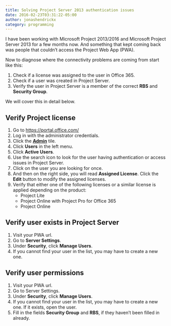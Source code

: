 ```yaml
---
title: Solving Project Server 2013 authentication issues
date: 2016-02-23T03:31:22-05:00
author: jonashendrickx
category: programming
---
```

I have been working with Microsoft Project 2013/2016 and Microsoft Project Server 2013 for a few months now. And something that kept coming back was people that couldn&#8217;t access the Project Web App (PWA).

Now to diagnose where the connectivity problems are coming from start like this:

  1. Check if a license was assigned to the user in Office 365.
  2. Check if a user was created in Project Server.
  3. Verify the user in Project Server is a member of the correct **RBS** and **Security Group**.

We will cover this in detail below.

## Verify Project license

  1. Go to <https://portal.office.com/>
  2. Log in with the administrator credentials.
  3. Click the **<a href="https://portal.office.com/Admin/Default.aspx" target="_blank">Admin</a>** tile.
  4. Click **Users** in the left menu.
  5. Click **Active Users**.
  6. Use the search icon to look for the user having authentication or access issues in Project Server.
  7. Click on the user you are looking for once.
  8. And then on the right side, you will read **Assigned License**. Click the **Edit** button to modify the assigned licenses.
  9. Verify that either one of the following licenses or a similar license is applied depending on the product: 
      * Project Lite
      * Project Online with Project Pro for Office 365
      * Project Online

## Verify user exists in Project Server

  1. Visit your PWA url.
  2. Go to **Server Settings**.
  3. Under **Security**, click **Manage Users**.
  4. If you cannot find your user in the list, you may have to create a new one.

## Verify user permissions

  1. Visit your PWA url.
  2. Go to Server Settings.
  3. Under **Security**, click **Manage Users**.
  4. If you cannot find your user in the list, you may have to create a new one. If it exists, open the user.
  5. Fill in the fields **Security Group** and **RBS**, if they haven&#8217;t been filled in already.